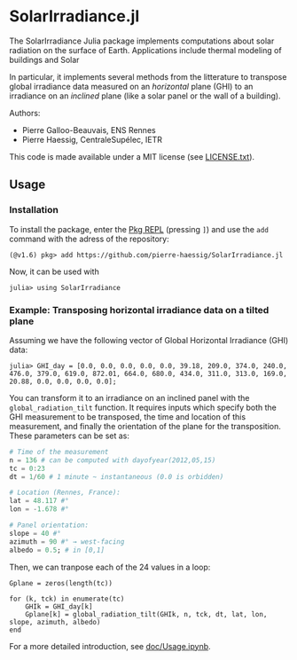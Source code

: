 # SolarIrradiance.jl

The SolarIrradiance Julia package implements computations about solar radiation
on the surface of Earth.
Applications include thermal modeling of buildings and Solar

In particular, it implements several methods from the litterature
to transpose global irradiance data measured on an *horizontal* plane (GHI)
to an irradiance on an *inclined* plane (like a solar panel or the wall of a building).

Authors:

- Pierre Galloo-Beauvais, ENS Rennes
- Pierre Haessig, CentraleSupélec, IETR

This code is made available under a MIT license (see [LICENSE.txt](LICENSE.txt)).

## Usage

### Installation

To install the package, enter the [Pkg REPL](https://pkgdocs.julialang.org/v1/getting-started/)
(pressing `]`) and use the `add` command with the adress of the repository:
```
(@v1.6) pkg> add https://github.com/pierre-haessig/SolarIrradiance.jl
```

Now, it can be used with
```
julia> using SolarIrradiance
```

### Example: Transposing horizontal irradiance data on a tilted plane


Assuming we have the following vector of Global Horizontal Irradiance (GHI) data:
```
julia> GHI_day = [0.0, 0.0, 0.0, 0.0, 0.0, 39.18, 209.0, 374.0, 240.0, 476.0, 379.0, 619.0, 872.01, 664.0, 680.0, 434.0, 311.0, 313.0, 169.0, 20.88, 0.0, 0.0, 0.0, 0.0];
```

You can transform it to an irradiance on an inclined panel with the `global_radiation_tilt` function.
It requires inputs which specify both the GHI measurement to be transposed, the time and location of this measurement, and finally the orientation of the plane for the transposition. These parameters can be set as:

```julia
# Time of the measurement
n = 136 # can be computed with dayofyear(2012,05,15)
tc = 0:23
dt = 1/60 # 1 minute ~ instantaneous (0.0 is orbidden)

# Location (Rennes, France):
lat = 48.117 #°
lon = -1.678 #°

# Panel orientation:
slope = 40 #°
azimuth = 90 #° → west-facing
albedo = 0.5; # in [0,1]
```

Then, we can tranpose each of the 24 values in a loop:

```
Gplane = zeros(length(tc))

for (k, tck) in enumerate(tc)
    GHIk = GHI_day[k]
    Gplane[k] = global_radiation_tilt(GHIk, n, tck, dt, lat, lon, slope, azimuth, albedo)
end
```

For a more detailed introduction, see [doc/Usage.ipynb](doc/Usage.ipynb).